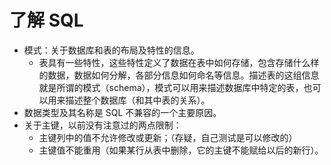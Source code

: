 # 了解 SQL

* 模式：关于数据库和表的布局及特性的信息。
  * 表具有一些特性，这些特性定义了数据在表中如何存储，包含存储什么样的数据，数据如何分解，各部分信息如何命名等信息。描述表的这组信息就是所谓的模式（schema），模式可以用来描述数据库中特定的表，也可以用来描述整个数据库（和其中表的关系）。
* 数据类型及其名称是 SQL 不兼容的一个主要原因。
* 关于主键，以前没有注意过的两点限制：
  * 主键列中的值不允许修改或更新；（存疑，自己测试是可以修改的）
  * 主键值不能重用（如果某行从表中删除，它的主键不能赋给以后的新行）。
